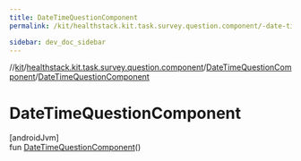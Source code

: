 ```yaml
---
title: DateTimeQuestionComponent
permalink: /kit/healthstack.kit.task.survey.question.component/-date-time-question-component/-date-time-question-component.html

sidebar: dev_doc_sidebar
---
```

//[kit](../../../kit.html)/[healthstack.kit.task.survey.question.component](../index.html)/[DateTimeQuestionComponent](index.html)/[DateTimeQuestionComponent](-date-time-question-component.html)



# DateTimeQuestionComponent



[androidJvm]\
fun [DateTimeQuestionComponent](-date-time-question-component.html)()





